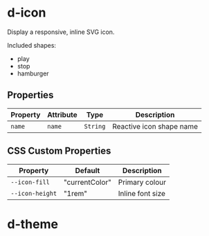 # d-icon

Display a responsive, inline SVG icon.

Included shapes:
- play
- stop
- hamburger

## Properties

| Property | Attribute | Type     | Description              |
|----------|-----------|----------|--------------------------|
| `name`   | `name`    | `String` | Reactive icon shape name |

## CSS Custom Properties

| Property        | Default        | Description      |
|-----------------|----------------|------------------|
| `--icon-fill`   | "currentColor" | Primary colour   |
| `--icon-height` | "1rem"         | Inline font size |


# d-theme
